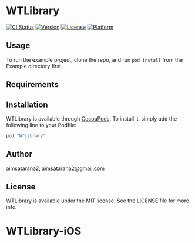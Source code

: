 # WTLibrary

[![CI Status](http://img.shields.io/travis/aimsatarana2/WTLibrary.svg?style=flat)](https://travis-ci.org/aimsatarana2/WTLibrary)
[![Version](https://img.shields.io/cocoapods/v/WTLibrary.svg?style=flat)](http://cocoapods.org/pods/WTLibrary)
[![License](https://img.shields.io/cocoapods/l/WTLibrary.svg?style=flat)](http://cocoapods.org/pods/WTLibrary)
[![Platform](https://img.shields.io/cocoapods/p/WTLibrary.svg?style=flat)](http://cocoapods.org/pods/WTLibrary)

## Usage

To run the example project, clone the repo, and run `pod install` from the Example directory first.

## Requirements

## Installation

WTLibrary is available through [CocoaPods](http://cocoapods.org). To install
it, simply add the following line to your Podfile:

```ruby
pod "WTLibrary"
```

## Author

aimsatarana2, aimsatarana2@gmail.com

## License

WTLibrary is available under the MIT license. See the LICENSE file for more info.
# WTLibrary-iOS
